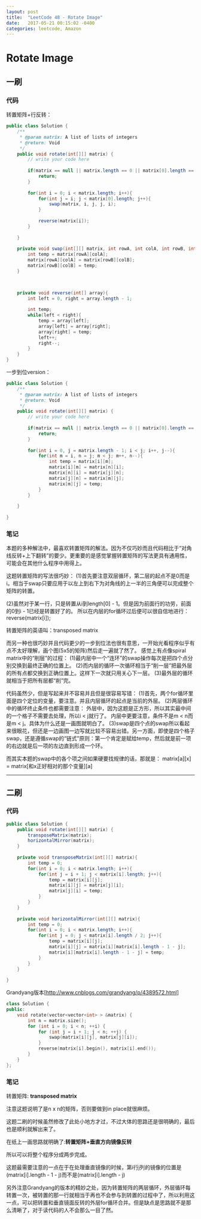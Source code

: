 ```yaml
---
layout: post
title:  "LeetCode 48 - Rotate Image"
date:   2017-05-21 00:15:02 -0400
categories: leetcode, Amazon
---
```


# Rotate Image

## 一刷

### 代码
转置矩阵+行反转：
```java
public class Solution {
    /**
     * @param matrix: A list of lists of integers
     * @return: Void
     */
    public void rotate(int[][] matrix) {
        // write your code here
        
        if(matrix == null || matrix.length == 0 || matrix[0].length == 0){
            return;
        }
        
        for(int i = 0; i < matrix.length; i++){
            for(int j = i; j < matrix[0].length; j++){
                swap(matrix, i, j, j, i);
            }
            
            reverse(matrix[i]);
        }
        
    }
    
    private void swap(int[][] matrix, int rowA, int colA, int rowB, int colB){
        int temp = matrix[rowA][colA];
        matrix[rowA][colA] = matrix[rowB][colB];
        matrix[rowB][colB] = temp;
    }


    
    private void reverse(int[] array){
        int left = 0, right = array.length - 1;
        
        int temp;
        while(left < right){
            temp = array[left];
            array[left] = array[right];
            array[right] = temp;
            left++;
            right--;
        }
    }
}
```

一步到位version：
```java
public class Solution {
    /**
     * @param matrix: A list of lists of integers
     * @return: Void
     */
    public void rotate(int[][] matrix) {
        // write your code here
        
        if(matrix == null || matrix.length == 0 || matrix[0].length == 0){
            return;
        }
        
        for(int i = 0, j = matrix.length - 1; i < j; i++, j--){
            for(int m = i, n = j; m < j; m++, n--){
                int temp = matrix[i][m];
                matrix[i][m] = matrix[n][i];
                matrix[n][i] = matrix[j][n];
                matrix[j][n] = matrix[m][j];
                matrix[m][j] = temp;
            }
        }
        
    }
    
}
```

### 笔记
本题的多种解法中，最喜欢转置矩阵的解法。因为不仅巧妙而且代码相比于“对角线反转+上下翻转”的要少。更重要的是感觉掌握转置矩阵的写法更具有通用性，可能会在其他什么程序中用得上。

这题转置矩阵的写法很巧妙：
(1)首先要注意双层循环，第二层的起点不是0而是i。相当于swap只要应用于以左上到右下为对角线的上一半的三角便可以完成整个矩阵的转置。

(2)虽然对于某一行，只是转置从i到length[0] - 1。但是因为前面行的功劳，前面的0到i - 1已经是转置好了的。
所以在内层的for循环过后便可以很自信地进行：
reverse(matrix[i]);

转置矩阵的英语叫：transposed matrix

而另一种也很巧妙并且代码更少的一步到位法也很有意思，一开始光看程序似乎有点不太好理解，画个图(5x5的矩阵)然后走一遍就了然了。
感觉上有点像spiral matrix中的“削层”的过程：
(1)最内层中一个“连环”的swap操作每次是把四个点分别交换到最终正确的位置上。
(2)而内层的循环一次循环相当于“削一层”把最外层的所有点都交换到正确位置上。这样下一次就只用关心下一层。
(3)最外层的循环就相当于把所有层都“削”完。

代码虽然少，但是写起来并不容易并且但是很容易写错：
(1)首先，两个for循环里面是四个定位的变量，要注意。并且内层循环的起点是当前的外层。
(2)两层循环中的循环终止条件也都需要注意：
外层中，因为这题是正方形，所以其实最中间的一个格子不需要去处理，所以i < j就行了。
内层中更要注意，条件不是m < n而是m < j。具体为什么还是一画图就明白了。
(3)swap是四个点的swap所以看起来很眼花，但还是一边画图一边写就比较不容易出错。另一方面，即使是四个格子swap，还是遵循swap的“链式”原则：第一个肯定是赋给temp，然后就是前一项的右边就是后一项的左边直到形成一个环。

而其实本题的swap中的各个项之间如果硬要找规律的话，那就是：
matrix[a][x] = matrix[和x正好相对的那个变量][a]

---

## 二刷

### 代码

```java
public class Solution {
    public void rotate(int[][] matrix) {
        transposeMatrix(matrix);
        horizontalMirror(matrix);
    }
    
    private void transposeMatrix(int[][] matrix){
        int temp = 0;
        for(int i = 0; i < matrix.length; i++){
            for(int j = i + 1; j < matrix[i].length; j++){
                temp = matrix[i][j];
                matrix[i][j] = matrix[j][i];
                matrix[j][i] = temp;
            }
        }
    }
    
    private void horizontalMirror(int[][] matrix){
        int temp = 0;
        for(int i = 0; i < matrix.length; i++){
            for(int j = 0; j < matrix[i].length / 2; j++){
                temp = matrix[i][j];
                matrix[i][j] = matrix[i][matrix[i].length - 1 - j];
                matrix[i][matrix[i].length - 1 - j] = temp;
            }
        }
    }
    
}
```

Grandyang版本[http://www.cnblogs.com/grandyang/p/4389572.html]

```cpp
class Solution {
public:
    void rotate(vector<vector<int> > &matrix) {
        int n = matrix.size();
        for (int i = 0; i < n; ++i) {
            for (int j = i + 1; j < n; ++j) {
                swap(matrix[i][j], matrix[j][i]);
            }
            reverse(matrix[i].begin(), matrix[i].end());
        }
    }
};
```

### 笔记

转置矩阵: **transposed matrix**

注意这题说明了是n x n的矩阵，否则要做到in place就很麻烦。

这题二刷的时候虽然修改了此处小地方才过，不过大体的思路还是很明确的，最后也是顺利就解出来了。

在纸上一画思路就明确了:**转置矩阵+垂直方向镜像反转**

所以可以将整个程序分成两步完成。

这题最需要注意的一点在于在处理垂直镜像的时候，第i行j列的镜像的位置是(matrix[i].length - 1 - j)而不是(matrix[i].length - j)

另外注意Grandyang的版本的精妙之处，因为转置矩阵的两层循环，外层循环每转置一次，被转置的那一行就相当于再也不会参与到转置的过程中了，所以利用这一点，可以把转置和垂直镜面反转的外层for循环合并。但是缺点是思路就不是那么清晰了，对于读代码的人不会那么一目了然。